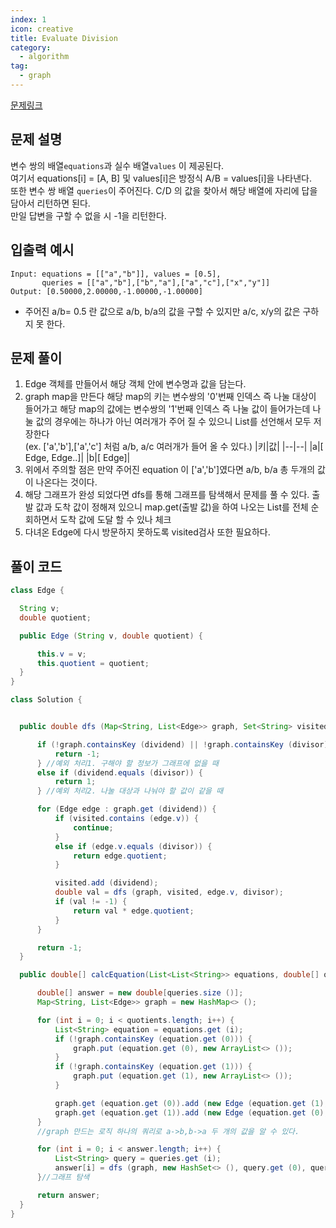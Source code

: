 ```yaml
---
index: 1
icon: creative
title: Evaluate Division
category:
  - algorithm
tag:
  - graph
---
```


[문제링크](https://leetcode.com/problems/evaluate-division/)

## 문제 설명

변수 쌍의 배열`equations`과 실수 배열`values` 이 제공된다.  
여기서 equations[i] = [A, B] 및 values[i]은 방정식 A/B = values[i]을 나타낸다.  
또한 변수 쌍 배열 `queries`이 주어진다. C/D 의 값을 찾아서 해당 배열에 자리에 답을 담아서 리턴하면 된다.  
만일 답변을 구할 수 없을 시 -1을 리턴한다.

## 입출력 예시

```
Input: equations = [["a","b"]], values = [0.5],
       queries = [["a","b"],["b","a"],["a","c"],["x","y"]]
Output: [0.50000,2.00000,-1.00000,-1.00000]
```

- 주어진 a/b= 0.5 란 값으로 a/b, b/a의 값을 구할 수 있지만 a/c, x/y의 값은 구하지 못 한다.

## 문제 풀이

1. Edge 객체를 만들어서 해당 객체 안에 변수명과 값을 담는다.
2. graph map을 만든다 해당 map의 키는 변수쌍의 '0'번째 인덱스 즉 나눌 대상이 들어가고 해당 map의 값에는 변수쌍의 '1'번째 인덱스 즉 나눌 값이 들어가는데 나눌 값의 경우에는 하나가 아닌 여러개가 주어 질 수 있으니 List를 선언해서 모두 저장한다  
   (ex. ['a','b'],['a','c'] 처럼 a/b, a/c 여러개가 들어 올 수 있다.)
   |키|값|
   |--|--|
   |a|[ Edge, Edge..]|
   |b|[ Edge]|
3. 위에서 주의할 점은 만약 주어진 equation 이 ['a','b']였다면 a/b, b/a 총 두개의 값이 나온다는 것이다.
4. 해당 그래프가 완성 되었다면 dfs를 통해 그래프를 탐색해서 문제를 풀 수 있다. 출발 값과 도착 값이 정해져 있으니 map.get(출발 값)을 하여 나오는 List를 전체 순회하면서 도착 값에 도달 할 수 있나 체크
5. 다녀온 Edge에 다시 방문하지 못하도록 visited검사 또한 필요하다.

## 풀이 코드

```java
class Edge {

  String v;
  double quotient;

  public Edge (String v, double quotient) {

      this.v = v;
      this.quotient = quotient;
  }
}

class Solution {


  public double dfs (Map<String, List<Edge>> graph, Set<String> visited, String dividend, String divisor) {

      if (!graph.containsKey (dividend) || !graph.containsKey (divisor) ) {
          return -1;
      } //예외 처리1. 구해야 할 정보가 그래프에 없을 때
      else if (dividend.equals (divisor)) {
          return 1;
      } //예외 처리2. 나눌 대상과 나눠야 할 값이 같을 때

      for (Edge edge : graph.get (dividend)) {
          if (visited.contains (edge.v)) {
              continue;
          }
          else if (edge.v.equals (divisor)) {
              return edge.quotient;
          }

          visited.add (dividend);
          double val = dfs (graph, visited, edge.v, divisor);
          if (val != -1) {
              return val * edge.quotient;
          }
      }

      return -1;
  }

  public double[] calcEquation(List<List<String>> equations, double[] quotients, List<List<String>> queries) {

      double[] answer = new double[queries.size ()];
      Map<String, List<Edge>> graph = new HashMap<> ();

      for (int i = 0; i < quotients.length; i++) {
          List<String> equation = equations.get (i);
          if (!graph.containsKey (equation.get (0))) {
              graph.put (equation.get (0), new ArrayList<> ());
          }
          if (!graph.containsKey (equation.get (1))) {
              graph.put (equation.get (1), new ArrayList<> ());
          }

          graph.get (equation.get (0)).add (new Edge (equation.get (1), quotients[i]));
          graph.get (equation.get (1)).add (new Edge (equation.get (0), 1/quotients[i]));
      }
      //graph 만드는 로직 하나의 쿼리로 a->b,b->a 두 개의 값을 알 수 있다.

      for (int i = 0; i < answer.length; i++) {
          List<String> query = queries.get (i);
          answer[i] = dfs (graph, new HashSet<> (), query.get (0), query.get (1));
      }//그래프 탐색

      return answer;
  }
}
```
